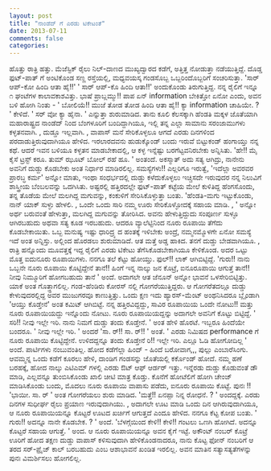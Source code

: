 ```yaml
---
layout: post
title: "ನಾಂಡೆದ್ ಗೆ ಎರಡು ಟಿಕೇಟಂತೆ"
date: 2013-07-11
comments: false
categories: 
---
```



ಹೊತ್ತು ರಾತ್ರಿ ಹತ್ತು.  ಮೆಜೆಸ್ಟಿಕ್ ರೈಲು ನಿಲ್-ದಾಣದ ಮುಖ್ಯದ್ವಾರದ ಕಡೆಗೆ, ಅತ್ತಿತ್ತ ನೋಡುತ್ತಾ ನಡೆಯುತ್ತಿದ್ದೆ.  ದೊಡ್ಡ ಫುಟ್-ಪಾತ್ ಗೆ ಅಂಟಿಕೊಂಡ ಸಣ್ಣ ರಸ್ತೆಯಲ್ಲಿ, ಮಧ್ಯವಯಸ್ಕ ಗಂಡಸೊಬ್ಬ ಒಬ್ಬರಿಂದೊಬ್ಬರಿಗೆ ಸಂಚರಿಸುತ್ತಾ.  'ಸಾರ್ ಆಪ್-ಕೋ ಹಿಂದಿ ಆತಾ ಹೈ!!'  ' ಸಾರ್ ಆಪ್-ಕೊ ಹಿಂದಿ ಆತಾ!!' ಅಂದುಕೊಂಡು ತಿರುಗುತ್ತಿದ್ದ.  ನನ್ನ ರೈಲಿಗೆ ಇನ್ನೂ ೧ ಘಂಟೆಗಳ ಕಾಲಾವಕಾಶವಿತ್ತು.   ಭಾಷೆ ಪ್ರಾಬ್ಲಮ್ಮು!! ಪಾಪ ಏನ್ information ಬೇಕಿತ್ತೋ ಏನೋ ಎಂದು, ಅವನ ಬಳಿ ಹೋಗಿ ನಿಂತು - ' ಬೋಲಿಯೆ!! ಮುಜೆ ತೋಡ ತೋಡ ಹಿಂದಿ ಆತಾ ಹೈ!! ಕ್ಯಾ information ಚಾಹಿಯೇ. ? ' ಕೇಳಿದೆ.   ' ಸರ್ ವೋ ಕ್ಯಾ ಹೈನಾ. ' ಎನ್ನುತ್ತಾ ಶುರುಮಾಡಿದ.  ತಾನು ಕೂಲಿ ಕೆಲಸಕ್ಕಾಗಿ ಹೆಂಡತಿ ಮಕ್ಕಳ ಜೊತೆಯಾಗಿ ಮಹಾರಾಷ್ಟ್ರದ ನಾಂಡೆದ್ ನಿಂದ ಬೆಂಗಳೂರಿಗೆ ಬಂದಿದ್ದಾಗಿಯೂ,  ಇಲ್ಲಿ ತನ್ನ ಎಲ್ಲಾ ಸಾಮಾನು ಸರಂಜಾಮುಗಳು ಕಳ್ಳತನವಾಗಿ. ,  ದುಡ್ಡೂ ಇಲ್ಲವಾಗಿ. ,  ವಾಪಾಸ್ ಮನೆ ಸೇರಿಕೊಳ್ಳಲೂ ಆಗದೆ ಎರಡು ದಿನಗಳಿಂದ ಪರದಾಡುತ್ತಿರುವುದಾಗಿಯೂ ಹೇಳಿದ.  ಇರಲಾರದವನು ಹುಡುಕ್ಕೊಂಡ್ ಬಂದು ಇರುವೆ ಬಿಟ್ಟುಕಂಡ್ ಹಂಗಾಯ್ತು ನನ್ನ ಕಥೆ.  ಆದರೆ ಇವನ ಬಳಿಯೂ ಕಳ್ಳತನ ಮಾಡಬೇಕಾದಲ್ಲಿ,  ಆ ಕಳ್ಳ ಇನ್ನೆಷ್ಟು ಬರಗೆಟ್ಟವನಿರಬೇಕು ಅನ್ನಿಸಿತು.   'ಹೇ!! ಮೈ ಕೈಸೆ ಟ್ರಸ್ಟ್ ಕರೂ.  ತುಮ್ ಝೂಟ್ ಬೋಲ್ ರಹೆ ಹೂ.  ' ಅಂತಂದೆ.    ಅಕಸ್ಮಾತ್ ಅದು ಸತ್ಯ ಆಗಿದ್ರು,  ನಾನೇನು ಅವನಿಗೆ ದುಡ್ದು ಕೊಡಬೇಕು ಅಂತ ನಿರ್ಧಾರ ಮಾಡಿರಲಿಲ್ಲ.  ಸಮಸ್ಯೆಗಳು!! ಎಲ್ಲರಿಗೂ ಇರುತ್ವೆ, 'ಇದೆಲ್ಲಾ ಅವರವರ ಪ್ರಾರಬ್ಧ ಕರ್ಮ' ಅನ್ನೋ ಮಾತು, ಇಂಥಾ ಸಂಧರ್ಭದಲ್ಲಿ ದುಡ್ಡು ಕಳೆದುಕೊಳ್ಳಲು ಇಚ್ಚಿಸದೇ ಇರುವುದರ ನನ್ನ ನಿಲುವಿಗೆ ಶಾಸ್ತ್ರೀಯ ಬೆಂಬಲವನ್ನು ಒದಗಿಸಿತು.  ಅಷ್ಟರಲ್ಲಿ ಹತ್ತಿರದಲ್ಲೇ ಫುಟ್-ಪಾತ್ ಕಟ್ಟೆಯ ಮೇಲೆ ಕುಳಿತಿದ್ದ ಹೆಂಗಸೊಂದು,  ತನ್ನ ತೊಡೆಯ ಮೇಲೆ ಮಲಗಿದ್ದ ಮಗುವನ್ನು,  ಕಂಕುಳಿಗೆ ಸೇರಿಸಿಕೊಳ್ಳುತ್ತಾ ಬಂತು.   'ಹೆಂಡತಿ-ಮಗು ಇಟ್ಟುಕೊಂಡು, ನಾನ್ ಯಾಕ್ ಸುಳ್ಳು ಹೇಳಲಿ. ,  ಒಂದೇ ಒಂದು ಸಾರಿ ನಮ್ಮ ಊರು ಸೇರಿಕೊಳ್ಳೋದಕ್ಕೆ ಸಹಾಯ ಮಾಡಿ. , ' ಅನ್ನೋ ಅರ್ಥ ಬರುವಂತೆ ಹೇಳುತ್ತಾ, ಮಲಗಿದ್ದ ಮಗುವನ್ನು ತೋರಿಸಿದ.  ಅವನು ಹೇಳುತ್ತಿದ್ದುದು ಸಂಪೂರ್ಣ ಸುಳ್ಳೂ ಆಗಿರಬಹುದು ಅಥವಾ ಸತ್ಯ ಕೂಡ ಇರಬಹುದು.   ಆದರೂ ವ್ಯಾಲೆಟ್ಟಿನಿಂದ ನೂರು ರೂಪಾಯಿ ತೆಗೆದು ಕೊಡಬೇಕಾಯಿತು.  ಒಬ್ಬ ಮನುಷ್ಯ ಇಷ್ಟು ಧಾರಿದ್ರ್ಯ ದ ಹಂತಕ್ಕೆ ಇಳಿಬೇಕು ಅಂದ್ರೆ, ನಮ್ಮನಮ್ಮೊಳಗೇ ಏನೋ ಸಮಸ್ಯೆ ಇದೆ ಅಂತ ಅನ್ನಿಸ್ತು.  ಅಲ್ಲಿಂದ ಹೊರಡಲು ಶುರುಮಾಡಿದೆ.   ಆತ ಮತ್ತೆ ಅಡ್ಡ ಹಾಕಿದ.   ತನಗೆ ದುಡ್ಡು ಬೇಡವಾಗಿಯೂ. , ರಾತ್ರಿ ಹನ್ನೊಂದು ಮೂವತ್ತಕ್ಕೆ ಇದ್ದ ರೈಲಿಗೆ ಎರಡು ಟಿಕೇಟು ತೆಗೆಸಿಕೊಡಬೇಕಾಗಿಯೂ ಕೇಳಿಕೊಂಡ.  ಅದರ ಒಟ್ಟು ಮೊತ್ತ ಐದುನೂರು ರೂಪಾಯಿಗಳು.   ನನಗೂ ತಲೆ ಕೆಟ್ಟು ಹೋಯ್ತು.  ಫುಲ್!! ಲಾಕ್ ಆಗಿಬಿಟ್ಟಿದ್ದೆ.   'ಗುರು!! ನಾನು ಒಬ್ಬನೇ ನೂರು ರೂಪಾಯಿ ಕೊಟ್ಟಿದ್ದೇನೆ ತಾನೆ!! ಹಿಂಗೆ ಇನ್ನ ನಾಲ್ಕು ಜನ ಕೊಟ್ರೆ, ಐನೂರೂಪಾಯಿ ಆಗುತ್ತೆ ತಾನೆ!! ನೀವು ನಿಮ್ಮೂರಿಗೆ ಹೋಗಬಹುದು ತಾನೆ ' ಅಂದೆ.   ಅದಾಗಲೇ ಆತ ಜೆನೂನ್ ಅನ್ನೋ ಭಾವನೆ ಒಳಸೇರಿಬಿಟ್ಟಿತ್ತು.  ಯಾಕೆ ಅಂತ ಗೊತ್ತ್ತಾಗಲಿಲ್ಲ.  ಗಂಡ-ಹೆಂಡಿರು ಕೋರಸ್ ನಲ್ಲಿ ಗೋಗರೆಯುತ್ತಿದ್ದರು.  ಆ ಗೋಗರೆತದಲ್ಲೂ ದುಡ್ಡು ಕೇಳುವುದರಲ್ಲಿದ್ದ ಅವರ ಮುಜುಗರವೂ ಕಾಣುತ್ತಿತ್ತು.  ಒಂದು ಕ್ಷಣ ಇದು ಹ್ಯಾರಸ್-ಮೆಂಟ್ ಅಂಥನಿಸಿದರೂ ಬ್ಲೈಂಡಾಗಿ 'ಆಯ್ತು ಕೊಡ್ತೇನೆ' ಅಂತ ಕಮಿಟ್ ಆಗಿಬಿಟ್ಟೆ.   ನನ್ನ ಹತ್ತಿರವಿದ್ದದ್ದು,  ಸಾವಿರ ರೂಪಾಯಿಯ ಒಂದೇ ನೋಟು!! ಮತ್ತು ನೂರು ರೂಪಾಯಿಯದ್ದು ಇನ್ನೊಂದು ನೋಟು.   ನೂರು ರೂಪಾಯಿಯದ್ದನ್ನು ಅದಾಗಲೇ ಅವನಿಗೆ ಕೊಟ್ಟು ಬಿಟ್ಟಿದ್ದೆ.    ' ಸರಿ!! ನೀವು ಇಲ್ಲೇ ಇರಿ.  ನಾನು ನಿಮಗೆ ದುಡ್ಡು ತಂದು ಕೊಡ್ತೇನೆ. ' ಅಂತ ಹೇಳಿ ಹೊರಟೆ.  ಇಬ್ಬರೂ ಹಿಂದೆಯೇ ಬಂದರೂ.    ' ನೀವು ಇಲ್ಲೇ ಇರಿ. ' ಅಂದರೆ 'ಸಾ.  ರ್!! ಸಾ.  ರ್!! ' ಅಂತೆ.    ' ಎರಡು ನಿಮಿಷದ performance ಗೆ ನೂರು ರೂಪಾಯಿ ಕೊಟ್ಟಿದ್ದೇನೆ.   ಉಳಿದದ್ದನ್ನೂ ತಂದು ಕೊಡ್ತೇನೆ ರಿ!! ಇಲ್ಲೇ ಇರಿ. ಎಲ್ಲೂ ಓಡಿ ಹೋಗೋದಿಲ್ಲ ' ಅಂದೆ.  ಪಾರ್ಟಿಗಳು ನಂಬುವಂತಿಲ್ಲ.    ಹೋದ ಕಡೆಗೆಲ್ಲಾ ಹಿಂದ್ - ಹಿಂದೆ ಬರೋವಾಗ,,, ಪುಲ್ಲು ಎಂಬಾರೆಸಿಂಗು.  ಆವಮ್ಮನ್ನ ಒಂದು ಕಡೆಗೆ ಕೂರಲು ಹೇಳಿ,  ದಾಂಡಿಗ ಗಂಡಸನ್ನು ಜೊತೆಯಲ್ಲಿ ಕರ್ಕೊಂಡ್ ಹೋದೆ.  ನಮ್ಮ ಹಣೆ ಬರಹಕ್ಕೆ,  ಹೋದ ನಾಲ್ಕು ಎಟಿಎಮ್ ಗಳಲ್ಲಿ ಎರಡು ಔಟ್ ಆಫ್ ಆರ್ಡರ್ ಇತ್ತು.   ಇನ್ನೆರಡು ದುಡ್ಡು ಕೊಡುವಂತೆ ಡೌ ಮಾಡಿ,  ಎಲ್ಲವನ್ನೂ ತುಂಬಿಸಿಕೊಂಡು ಖಾಲಿ ಚೀಟಿ ಮಾತ್ರ ಕೊಡ್ತು.   ಕೊನೆಗೆ ಹೋಟೆಲಿಗೆ ಹೋಗಿ ಚೇಂಜ್ ಮಾಡಿಸಿಕೊಂಡು ಬಂದು, ಮೊದಲು ನೂರು ರೂಪಾಯಿ ವಾಪಾಸು ಪಡೆದು,  ಐನೂರು ರೂಪಾಯಿ ಕೊಟ್ಟೆ.   ಪುನಃ !! 'ಭಾಯೀ.  ಸಾ. ರ್ ' ಅಂತ ಗೋಗರೆಯಲು ಶುರು ಮಾಡಿದ.  'ಮತ್ತೆ!! ಏನಪ್ಪಾ ನಿನ್ನ ರೋಧನೆ. ? ' ಅಂದದ್ದಕ್ಕೆ.   ಎರಡು ದಿನಗಳ ಸುಧೀರ್ಘ ರೈಲು ಪ್ರಯಾಣ ಇರುವುದಾಗಿಯು. ,  ಅದಾಗಲೇ ಊಟ ಮಾಡಿ ಒಂದು ದಿನ ಆಗಿರುವುದಾಗಿಯೂ,   ಆ ನೂರು ರೂಪಾಯಿಯನ್ನೂ ಕೊಟ್ಟರೆ ಊಟದ ಖರ್ಚಿಗೆ ಆಗುತ್ತದೆ ಎಂದೂ ಹೇಳಿದ.   ನನಗೂ ಕೆಟ್ಟ ಕೋಪ ಬಂತು.  ' ಗುರು!! ಅದನ್ನೂ ನಾನೇ ಕೊಡಬೇಕ. ? ' ಅಂದೆ.  'ಬೆಳಗ್ಗೆಯಿಂದ ಕೇಳಿ!! ಕೇಳಿ!! ಗಂಟಲು ಒಣಗಿ ಹೋಗಿದೆ.  ಅದನ್ನೂ ಕೊಟ್ಟರೆ ಸಹಾಯ ಆಗುತ್ತೆ.  ' ಅಂದ.  ಆ ನೂರು ರೂಪಾಯಿಯನ್ನೂ ಅವನ ಕೈಗೆ ಇಟ್ಟೆ.   ಅಕೌಂಟ್ ನಂಬರ್ ಕೊಟ್ರೆ ಊರಿಗೆ ಹೋದ ತಕ್ಷಣ ದುಡ್ಡು ವಾಪಾಸ್ ಕಳಿಸುವುದಾಗಿ ಹೇಳಿಕೊಂಡನಾದರೂ,  ನಾನು ಕೊಟ್ಟ ಫೋನ್ ನಂಬರಿಗೆ ಆ ತರದ ಸರ್-ಪ್ರೈಜ್ ಕಾಲ್ ಬರಬಹುದು ಎಂಬ ಆಶಾಭಾವನೆ ಖಂಡಿತ ಇರಲಿಲ್ಲ.  ಅವನ ಮಾತಿನ ಸತ್ಯಾಸತ್ಯತೆಗಳನ್ನು ಪುನಃ ವಿಮರ್ಶಿಸಲು ಹೋಗಲಿಲ್ಲ.  
